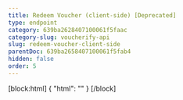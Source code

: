 ```yaml
---
title: Redeem Voucher (client-side) [Deprecated]
type: endpoint
category: 639ba2628407100061f5faac
category-slug: voucherify-api
slug: redeem-voucher-client-side
parentDoc: 639ba2658407100061f5fab4
hidden: false
order: 5
---
```

[block:html]
{
  "html": "<style>\n[title=\"Toggle library\"] { \n  display: none; }\n.LanguagePicker-divider { \n  display: none; }\n.Playground-section3VTXuaYZivJK > .APISectionHeader3LN_-QIR0m7x {\n  display: none; }\n.LanguagePicker-languages1qVVo_v6AlP9 {\n  display: none; }\n</style>"
}
[/block]
